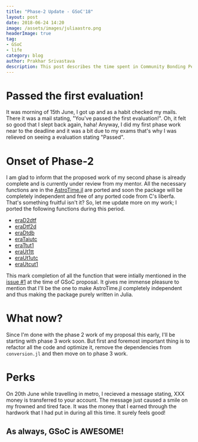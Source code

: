 ```yaml
---
title: "Phase-2 Update - GSoC'18"
layout: post
date: 2018-06-24 14:20
image: /assets/images/juliaastro.png
headerImage: true
tag:
- GSoC
- life
category: blog
author: Prakhar Srivastava
description: This post describes the time spent in Community Bonding Period.
---
```

# Passed the first evaluation!
It was morning of 15th June, I got up and as a habit checked my mails. There it was a mail stating, "You've passed the first evaluation!". Oh, it felt so good that I slept back again, haha! Anyway, I did my first  phase work near to the deadline and it was a bit due to my exams that's why I was relieved on seeing a evaluation stating "Passed".

# Onset of Phase-2
I am glad to inform that the proposed work of my second phase is already complete and is currently under review from my mentor. All the necessary functions are in the [AstroTime.jl](https://github.com/JuliaAstro/AstroTime.jl) are ported and soon the package will be completely independent and free of any ported code from C's liberfa. That's something fruitful isn't it? So, let me update more on my work; I ported the following functions during this period.

- [eraD2dtf](https://github.com/JuliaAstro/AstroTime.jl/pull/41)
- [eraDtf2d](https://github.com/JuliaAstro/AstroTime.jl/pull/36)
- [eraDtdb](https://github.com/JuliaAstro/AstroTime.jl/pull/14)
- [eraTaiutc](https://github.com/JuliaAstro/AstroTime.jl/pull/39)
- [eraTtut1](https://github.com/JuliaAstro/AstroTime.jl/pull/21)
- [eraUt1tt](https://github.com/JuliaAstro/AstroTime.jl/pull/22)
- [eraUt1utc](https://github.com/JuliaAstro/AstroTime.jl/pull/40)
- [eraUtcut1](https://github.com/JuliaAstro/AstroTime.jl/pull/38)

This mark completion of all the function that were intially mentioned in the [issue #1](https://github.com/JuliaAstro/AstroTime.jl/issues/1) at the time of GSoC proposal. It gives me immense pleasure to mention that I'll be the one to make AstroTime.jl completely independent and thus making the package purely written in Julia.


# What now?

Since I'm done with the phase 2 work of my proposal this early, I'll be starting with phase 3 work soon. But first and foremost important thing is to refactor all the code and optimize it, remove the dependencies from `conversion.jl` and then move on to phase 3 work.


# Perks

On 20th June while travelling in metro, I recieved a message stating, XXX money is transferred to your account. The message just caused a smile on my frowned and tired face. It was the money that I earned through the hardwork that I had put in during all this time. It surely feels good!


## As always, GSoC is AWESOME!
